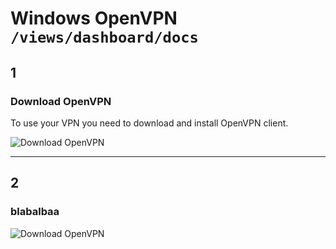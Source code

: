 # Windows OpenVPN `/views/dashboard/docs`

## 1
### Download OpenVPN

To use your VPN you need to download and install OpenVPN client.

![Download OpenVPN](http://puu.sh/d7CZo/2f0d52d2c2.png)

***

## 2
### blabalbaa

![Download OpenVPN](http://puu.sh/d7CZo/2f0d52d2c2.png)
